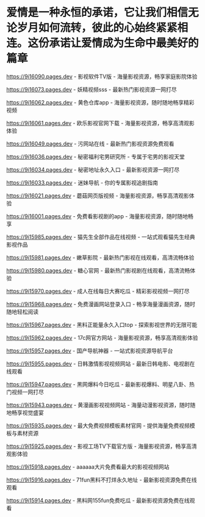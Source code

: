 # 爱情是一种永恒的承诺，它让我们相信无论岁月如何流转，彼此的心始终紧紧相连。这份承诺让爱情成为生命中最美好的篇章

https://9i16090.pages.dev - 影视软件TV版 - 海量影视资源，畅享家庭影院体验

https://9i16073.pages.dev - 妖精视频sss - 最新热门影视资源一网打尽

https://9i16062.pages.dev - 黄色仓库app - 海量影视资源，随时随地畅享精彩视频

https://9i16061.pages.dev - 欧乐影视官网下载 - 海量影视资源，畅享高清观影体验

https://9i16049.pages.dev - 污网站在线 - 最新热门影视资源免费观看

https://9i16036.pages.dev - 秘密福利宅男研究所 - 专属于宅男的影视天堂

https://9i16034.pages.dev - 秘密地址永久入口 - 最新影视资源一网打尽

https://9i16033.pages.dev - 迷妹导航 - 你的专属影视追剧指南

https://9i16021.pages.dev - 蘑菇网页版视频 - 海量影视资源，畅享高清观影体验

https://9i16001.pages.dev - 免费看影视剧的app - 海量影视资源，随时随地畅享

https://9i15985.pages.dev - 猫先生全部作品在线视频 - 一站式观看猫先生经典影视作品

https://9i15981.pages.dev - 嫩草影院 - 最新热门影视在线观看，高清流畅体验

https://9i15980.pages.dev - 糖心官网 - 最新热门影视剧在线观看，高清流畅体验

https://9i15970.pages.dev - 成人在线每日大赛吃瓜 - 精彩影视视频一网打尽

https://9i15968.pages.dev - 免费漫画网站登录入口 - 畅享海量漫画资源，随时随地轻松阅读

https://9i15967.pages.dev - 黑料正能量永久入口top - 探索影视世界的无限可能

https://9i15962.pages.dev - 17c网官方网站 - 海量影视资源，畅享高清观影体验

https://9i15957.pages.dev - 国产导航神器 - 一站式影视资源导航平台

https://9i15955.pages.dev - 日韩激情影视视频网站 - 最新日韩电影、电视剧在线观看

https://9i15947.pages.dev - 黑网爆料今日吃瓜 - 最新影视爆料、明星八卦、热门视频一网打尽

https://9i15943.pages.dev - 黄漫画影视视频网站 - 海量动漫影视资源，随时随地畅享视觉盛宴

https://9i15935.pages.dev - 最大免费视频模板素材官网 - 提供海量免费视频模板与素材资源

https://9i15925.pages.dev - 影视工场TV下载官方版 - 海量影视资源，畅享高清观影体验

https://9i15918.pages.dev - aaaaaa大片免费看最大的影视视频网站

https://9i15916.pages.dev - 71fun黑料不打烊永久地址 - 最新影视资源免费在线观看

https://9i15914.pages.dev - 黑料网155fun免费吃瓜 - 最新影视资源免费在线观看
